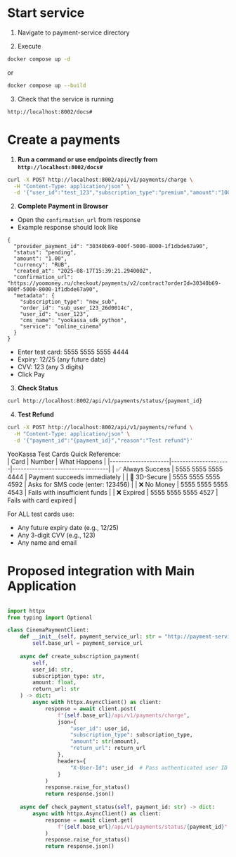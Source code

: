 
# Start service

1. Navigate to payment-service directory

2. Execute

```bash
docker compose up -d
```

or 

```bash
docker compose up --build
```

3. Check that the service is running

`http://localhost:8002/docs#`


# Create a payments

1. **Run a command or use endpoints directly from `http://localhost:8002/docs#`**
```bash
curl -X POST http://localhost:8002/api/v1/payments/charge \
  -H "Content-Type: application/json" \
  -d '{"user_id":"test_123","subscription_type":"premium","amount":"100.00","return_url":"https://example.com/success"}'
```

2. **Complete Payment in Browser**

- Open the `confirmation_url` from response
- Example response should look like
```
{
  "provider_payment_id": "30340b69-000f-5000-8000-1f1dbde67a90",
  "status": "pending",
  "amount": "1.00",
  "currency": "RUB",
  "created_at": "2025-08-17T15:39:21.294000Z",
  "confirmation_url": "https://yoomoney.ru/checkout/payments/v2/contract?orderId=30340b69-000f-5000-8000-1f1dbde67a90",
  "metadata": {
    "subscription_type": "new_sub",
    "order_id": "sub_user_123_26d0014c",
    "user_id": "user_123",
    "cms_name": "yookassa_sdk_python",
    "service": "online_cinema"
  }
}
```
- Enter test card: 5555 5555 5555 4444
- Expiry: 12/25 (any future date)
- CVV: 123 (any 3 digits)
- Click Pay

3. **Check Status**
```bash
curl http://localhost:8002/api/v1/payments/status/{payment_id}
```

4. **Test Refund**
```bash
curl -X POST http://localhost:8002/api/v1/payments/refund \
  -H "Content-Type: application/json" \
  -d '{"payment_id":"{payment_id}","reason":"Test refund"}'
```

YooKassa Test Cards Quick Reference:  
| Card                | Number              | What Happens                     |
|---------------------|---------------------|----------------------------------|
| ✅ Always Success   | 5555 5555 5555 4444 | Payment succeeds immediately    |
| 🔐 3D-Secure        | 5555 5555 5555 4592 | Asks for SMS code (enter: 123456) |
| ❌ No Money         | 5555 5555 5555 4543 | Fails with insufficient funds   |
| ❌ Expired          | 5555 5555 5555 4527 | Fails with card expired         |

For ALL test cards use:

- Any future expiry date (e.g., 12/25)
- Any 3-digit CVV (e.g., 123)
- Any name and email



# Proposed integration with Main Application

```python

import httpx
from typing import Optional

class CinemaPaymentClient:
    def __init__(self, payment_service_url: str = "http://payment-service:8000"):
        self.base_url = payment_service_url
    
    async def create_subscription_payment(
        self,
        user_id: str,
        subscription_type: str,
        amount: float,
        return_url: str
    ) -> dict:
        async with httpx.AsyncClient() as client:
            response = await client.post(
                f"{self.base_url}/api/v1/payments/charge",
                json={
                    "user_id": user_id,
                    "subscription_type": subscription_type,
                    "amount": str(amount),
                    "return_url": return_url
                },
                headers={
                    "X-User-Id": user_id  # Pass authenticated user ID
                }
            )
            response.raise_for_status()
            return response.json()
    
    async def check_payment_status(self, payment_id: str) -> dict:
        async with httpx.AsyncClient() as client:
            response = await client.get(
                f"{self.base_url}/api/v1/payments/status/{payment_id}"
            )
            response.raise_for_status()
            return response.json()
```